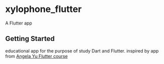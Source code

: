 # xylophone_flutter

A Flutter app

## Getting Started

educational app for the purpose of study Dart and Flutter.
inspired by app from [Angela Yu Flutter course](https://github.com/londonappbrewery/Flutter-Course-Resources)

